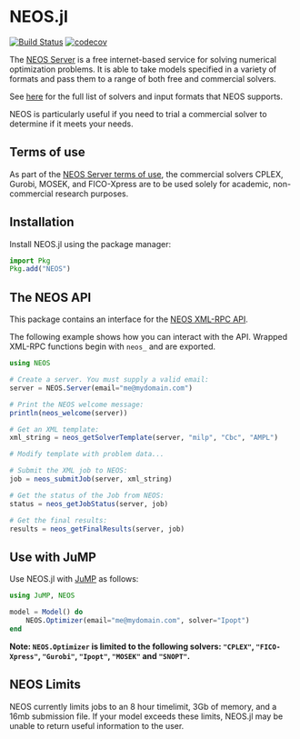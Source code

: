 # NEOS.jl

[![Build Status](https://github.com/odow/NEOS.jl/workflows/CI/badge.svg?branch=master)](https://github.com/odow/NEOS.jl/actions?query=workflow%3ACI)
[![codecov](https://codecov.io/gh/odow/NEOS.jl/branch/master/graph/badge.svg)](https://codecov.io/gh/odow/NEOS.jl)

The [NEOS Server](http://www.neos-server.org/neos) is a free internet-based
service for solving numerical optimization problems. It is able to take models
specified in a variety of formats and pass them to a range of both free and 
commercial solvers. 

See [here](http://www.neos-server.org/neos/solvers/index.html) for the full 
list of solvers and input formats that NEOS supports.

NEOS is particularly useful if you need to trial a commercial solver to determine
if it meets your needs.

## Terms of use

As part of the [NEOS Server terms of use](http://www.neos-server.org/neos/termofuse.html),
the commercial solvers CPLEX, Gurobi, MOSEK, and FICO-Xpress are to be used solely for 
academic, non-commercial research purposes.

## Installation

Install NEOS.jl using the package manager:

```julia
import Pkg
Pkg.add("NEOS")
```

## The NEOS API

This package contains an interface for the [NEOS XML-RPC API](http://www.neos-server.org/neos/NEOS-API.html).

The following example shows how you can interact with the API. Wrapped XML-RPC
functions begin with `neos_` and are exported.

```julia
using NEOS

# Create a server. You must supply a valid email:
server = NEOS.Server(email="me@mydomain.com")

# Print the NEOS welcome message:
println(neos_welcome(server))

# Get an XML template:
xml_string = neos_getSolverTemplate(server, "milp", "Cbc", "AMPL")

# Modify template with problem data...

# Submit the XML job to NEOS:
job = neos_submitJob(server, xml_string)

# Get the status of the Job from NEOS:
status = neos_getJobStatus(server, job)

# Get the final results:
results = neos_getFinalResults(server, job)
```

## Use with JuMP

Use NEOS.jl with [JuMP](https://github.com/JuliaOpt/JuMP.jl) as follows:

```julia
using JuMP, NEOS

model = Model() do 
    NEOS.Optimizer(email="me@mydomain.com", solver="Ipopt")
end
```

**Note: `NEOS.Optimizer` is limited to the following solvers: `"CPLEX"`, 
`"FICO-Xpress"`, `"Gurobi"`, `"Ipopt"`, `"MOSEK"` and `"SNOPT"`.**

## NEOS Limits

NEOS currently limits jobs to an 8 hour timelimit, 3Gb of memory, and a 16mb
submission file. If your model exceeds these limits, NEOS.jl may be unable to
return useful information to the user.
